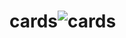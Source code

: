# cards![cards](https://user-images.githubusercontent.com/26660646/154783659-88409dee-4f8d-48d6-8d57-885de7d09bc3.jpg)
